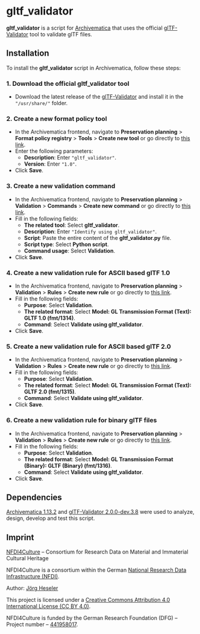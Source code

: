 # gltf_validator

**gltf_validator** is a script for [Archivematica](https://www.archivematica.org/) that uses the official [glTF-Validator](https://github.com/KhronosGroup/glTF-Validator/releases) tool to validate glTF files.

## Installation

To install the **gltf_validator** script in Archivematica, follow these steps:

### 1. Download the official gltf_validator tool 

- Download the latest release of the [glTF-Validator](https://github.com/KhronosGroup/glTF-Validator/releases) and install it in the `"/usr/share/"` folder.

### 2. Create a new format policy tool
- In the Archivematica frontend, navigate to **Preservation planning** > **Format policy registry** > **Tools** > **Create new tool** or go directly to [this link](http://10.10.10.20/fpr/fptool/create/).
- Enter the following parameters:
    - **Description**: Enter `"gltf_validator"`.
    - **Version**: Enter `"1.0"`.
- Click **Save**.

### 3. Create a new validation command
- In the Archivematica frontend, navigate to **Preservation planning** > **Validation** > **Commands** > **Create new command** or go directly to [this link](http://10.10.10.20/fpr/idcommand/create/).
- Fill in the following fields:
    - **The related tool**: Select **gltf_validator**.
    - **Description**: Enter `"Identify using gltf_validator"`.
    - **Script**: Paste the entire content of the **gltf_validator.py** file.
    - **Script type**: Select **Python script**.
    - **Command usage**: Select **Validation**.
- Click **Save**.

### 4. Create a new validation rule for ASCII based glTF 1.0
- In the Archivematica frontend, navigate to **Preservation planning** > **Validation** > **Rules** > **Create new rule** or go directly to [this link](http://10.10.10.20/fpr/fprule/create/).
- Fill in the following fields:
    - **Purpose**: Select **Validation**.
    - **The related format**: Select **Model: GL Transmission Format (Text): GLTF 1.0 (fmt/1314)**.
    - **Command**: Select **Validate using gltf_validator**.
- Click **Save**.

### 5. Create a new validation rule for ASCII based glTF 2.0
- In the Archivematica frontend, navigate to **Preservation planning** > **Validation** > **Rules** > **Create new rule** or go directly to [this link](http://10.10.10.20/fpr/fprule/create/).
- Fill in the following fields:
    - **Purpose**: Select **Validation**.
    - **The related format**: Select **Model: GL Transmission Format (Text): GLTF 2.0 (fmt/1315)**.
    - **Command**: Select **Validate using gltf_validator**.
- Click **Save**.

### 6. Create a new validation rule for binary glTF files
- In the Archivematica frontend, navigate to **Preservation planning** > **Validation** > **Rules** > **Create new rule** or go directly to [this link](http://10.10.10.20/fpr/fprule/create/).
- Fill in the following fields:
    - **Purpose**: Select **Validation**.
    - **The related format**: Select **Model: GL Transmission Format (Binary): GLTF (Binary) (fmt/1316)**.
    - **Command**: Select **Validate using gltf_validator**.
- Click **Save**.

## Dependencies

[Archivematica 1.13.2](https://github.com/artefactual/archivematica/releases/tag/v1.13.2) and [glTF-Validator 2.0.0-dev.3.8](https://github.com/KhronosGroup/glTF-Validator/releases/tag/2.0.0-dev.3.8) were used to analyze, design, develop and test this script.

## Imprint

[NFDI4Culture](https://nfdi4culture.de/) – Consortium for Research Data on Material and Immaterial Cultural Heritage

NFDI4Culture is a consortium within the German [National Research Data Infrastructure (NFDI)](https://www.nfdi.de/).

Author: [Jörg Heseler](https://orcid.org/0000-0002-1497-627X)

This project is licensed under a [Creative Commons Attribution 4.0 International License (CC BY 4.0)](https://creativecommons.org/licenses/by/4.0/).

NFDI4Culture is funded by the German Research Foundation (DFG) – Project number – [441958017](https://gepris.dfg.de/gepris/projekt/441958017).